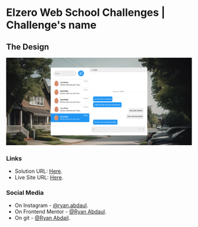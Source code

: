 # Elzero Web School Challenges | Challenge's name
## The Design
<img src="./screenshot.png"/>

### Links
- Solution URL: [Here](https://github.com/RyanAbdaul/Messenger-).
- Live Site URL: [Here](https://ryanabdaul.github.io/Messenger-/).

### Social Media
- On Instagram - [@ryan.abdaul](https://www.instagram.com/ryan.abdaul/).
- On Frontend Mentor - [@Ryan Abdaul](https://www.frontendmentor.io/profile/RyanAbdaul).
- On git - [@Ryan Abdail](https://github.com/RyanAbdaul).